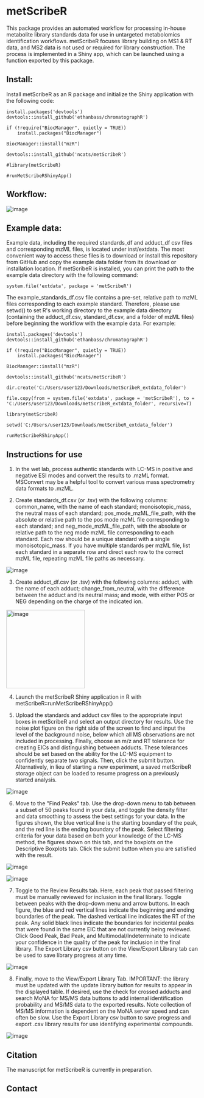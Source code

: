# metScribeR
This package provides an automated workflow for processing in-house metabolite library standards data for use in untargeted metabolomics identification workflows. metScribeR focuses library building on MS1 & RT data, and MS2 data is not used or required for library construction. The process is implemented in a Shiny app, which can be launched using a function exported by this package.

## Install:

Install metScribeR as an R package and initialize the Shiny application with the following code:

```
install.packages('devtools')
devtools::install_github('ethanbass/chromatographR')

if (!require("BiocManager", quietly = TRUE))
    install.packages("BiocManager")

BiocManager::install("mzR")

devtools::install_github('ncats/metScribeR')

#library(metScribeR)

#runMetScribeRShinyApp()
```

## Workflow:

![image](https://github.com/user-attachments/assets/7acdb948-894d-4a53-b10d-02edb6d734d8)

## Example data:
Example data, including the required standards_df and adduct_df csv files and corresponding mzML files, is located under inst/extdata. The most convenient way to access these files is to download or install this repository from GitHub and copy the example data folder from its download or installation location. If metScribeR is installed, you can print the path to the example data directory with the following command: 

```
system.file('extdata', package = 'metScribeR')
```

The example_standards_df.csv file contains a pre-set, relative path to mzML files corresponding to each example standard. Therefore, please use setwd() to set R's working directory to the example data directory (containing the adduct_df.csv, standard_df.csv, and a folder of mzML files) before beginning the workflow with the example data. For example:

```
install.packages('devtools')
devtools::install_github('ethanbass/chromatographR')

if (!require("BiocManager", quietly = TRUE))
    install.packages("BiocManager")

BiocManager::install("mzR")

devtools::install_github('ncats/metScribeR')

dir.create('C:/Users/user123/Downloads/metScribeR_extdata_folder')

file.copy(from = system.file('extdata', package = 'metScribeR'), to = 'C:/Users/user123/Downloads/metScribeR_extdata_folder', recursive=T)

library(metScribeR)

setwd('C:/Users/user123/Downloads/metScribeR_extdata_folder')

runMetScribeRShinyApp()
```

## Instructions for use
1. In the wet lab, process authentic standards with LC-MS in positive and negative ESI modes and convert the results to .mzML format. MSConvert may be a helpful tool to convert various mass spectrometry data formats to .mzML.


2. Create standards_df.csv (or .tsv) with the following columns: common_name, with the name of each standard; monoisotopic_mass, the neutral mass of each standard; pos_mode_mzML_file_path, with the absolute or relative path to the pos mode mzML file corresponding to each standard; and neg_mode_mzML_file_path, with the absolute or relative path to the neg mode mzML file corresponding to each standard. Each row should be a unique standard with a single monoisotopic_mass. If you have multiple standards per mzML file, list each standard in a separate row and direct each row to the correct mzML file, repeating mzML file paths as necessary.

![image](https://github.com/user-attachments/assets/3d1d35ce-d4cb-44cb-99a0-5e3a5173f474)

3. Create adduct_df.csv (or .tsv) with the following columns: adduct, with the name of each adduct; change_from_neutral, with the difference between the adduct and its neutral mass; and mode, with either POS or NEG depending on the charge of the indicated ion.

<img width="206" alt="image" src="https://github.com/user-attachments/assets/522a2a50-8b44-4e78-90fe-4891ecedaf2e" />

4. Launch the metScribeR Shiny application in R with metScribeR::runMetScribeRShinyApp()

5. Upload the standards and adduct csv files to the appropriate input boxes in metScribeR and select an output directory for results. Use the noise plot figure on the right side of the screen to find and input the level of the background noise, below which all MS observations are not included in processing. Finally, choose an m/z and RT tolerance for creating EICs and distinguishing between adducts. These tolerances should be set based on the ability for the LC-MS equipment to confidently separate two signals. Then, click the submit button. Alternatively, in lieu of starting a new experiment, a saved metScribeR storage object can be loaded to resume progress on a previously started analysis.


![image](https://github.com/user-attachments/assets/4cb87a3c-9022-4b9a-9f7f-f964574f4aed)

6. Move to the "Find Peaks" tab. Use the drop-down menu to tab between a subset of 50 peaks found in your data, and toggle the density filter and data smoothing to assess the best settings for your data. In the figures shown, the blue vertical line is the starting boundary of the peak, and the red line is the ending boundary of the peak. Select filtering criteria for your data based on both your knowledge of the LC-MS method, the figures shown on this tab, and the boxplots on the Descriptive Boxplots tab. Click the submit button when you are satisfied with the result.

![image](https://github.com/user-attachments/assets/fcd6b7fc-064d-42d4-86eb-fb6dbb97103b)

![image](https://github.com/user-attachments/assets/7b1a7888-6b32-46d9-8522-981a1e1a9826)

7. Toggle to the Review Results tab. Here, each peak that passed filtering must be manually reviewed for inclusion in the final library. Toggle between peaks with the drop-down menu and arrow buttons. In each figure, the blue and red vertical lines indicate the beginning and ending boundaries of the peak. The dashed vertical line indicates the RT of the peak. Any solid black lines indicate the boundaries for incidental peaks that were found in the same EIC that are not currently being reviewed. Click Good Peak, Bad Peak, and Multimodal/Indeterminate to indicate your confidence in the quality of the peak for inclusion in the final library. The Export Library csv button on the View/Export Library tab can be used to save library progress at any time. 

![image](https://github.com/user-attachments/assets/0ea50641-7339-4e7e-8562-80f3a6494328)

8. Finally, move to the View/Export Library Tab. IMPORTANT: the library must be updated with the update library button for results to appear in the displayed table. If desired, use the check for crossed adducts and search MoNA for MS/MS data buttons to add internal identification probability and MS/MS data to the exported results. Note collection of MS/MS information is dependent on the MoNA server speed and can often be slow. Use the Export Library csv button to save progress and export .csv library results for use identifying experimental compounds.

![image](https://github.com/user-attachments/assets/9177b223-484f-40fc-a936-a160562accc3)

## Citation
The manuscript for metScribeR is currently in preparation.

## Contact


